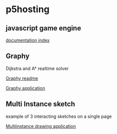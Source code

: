 # p5hosting

## javascript game engine
[documentation index](https://hurraybanana.github.io/p5hosting/engine/index.html)

## Graphy 
Dijkstra and A* realtime solver

[Graphy readme](https://hurraybanana.github.io/p5hosting/graphy/readme.md)

[Graphy application](https://hurraybanana.github.io/p5hosting/graphy/index.html)

## Multi Instance sketch
example of 3 interacting sketches on a single page

[Multiinstance drawing application](https://hurraybanana.github.io/p5hosting/multiinstancedrawing/index.html)
